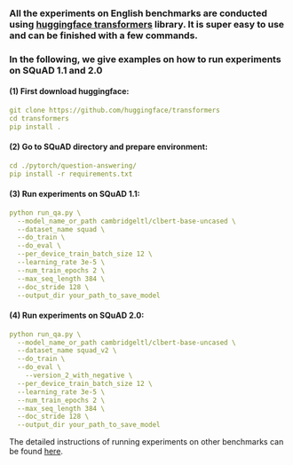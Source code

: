 ### All the experiments on English benchmarks are conducted using [huggingface transformers](https://github.com/huggingface/transformers) library. It is super easy to use and can be finished with a few commands.

### In the following, we give examples on how to run experiments on SQuAD 1.1 and 2.0
#### (1) First download huggingface:
```yaml
git clone https://github.com/huggingface/transformers
cd transformers
pip install .
```

#### (2) Go to SQuAD directory and prepare environment:
```yaml
cd ./pytorch/question-answering/
pip install -r requirements.txt
```

#### (3) Run experiments on SQuAD 1.1:
```yaml
python run_qa.py \
  --model_name_or_path cambridgeltl/clbert-base-uncased \
  --dataset_name squad \
  --do_train \
  --do_eval \
  --per_device_train_batch_size 12 \
  --learning_rate 3e-5 \
  --num_train_epochs 2 \
  --max_seq_length 384 \
  --doc_stride 128 \
  --output_dir your_path_to_save_model
```

#### (4) Run experiments on SQuAD 2.0:
```yaml
python run_qa.py \
  --model_name_or_path cambridgeltl/clbert-base-uncased \
  --dataset_name squad_v2 \
  --do_train \
  --do_eval \
    --version_2_with_negative \
  --per_device_train_batch_size 12 \
  --learning_rate 3e-5 \
  --num_train_epochs 2 \
  --max_seq_length 384 \
  --doc_stride 128 \
  --output_dir your_path_to_save_model
```

The detailed instructions of running experiments on other benchmarks can be found [here](https://github.com/huggingface/transformers/tree/master/examples).
